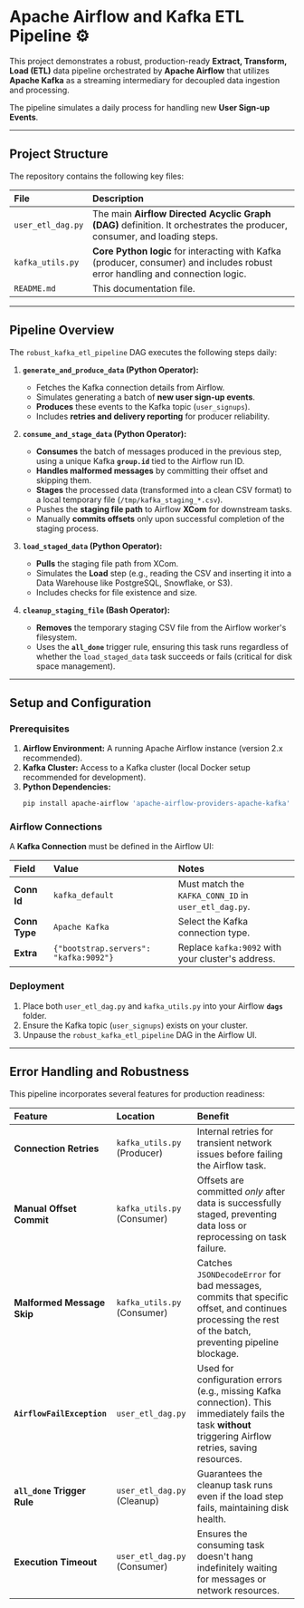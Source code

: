 # Apache Airflow and Kafka ETL Pipeline ⚙️

This project demonstrates a robust, production-ready **Extract, Transform, Load (ETL)** data pipeline orchestrated by **Apache Airflow** that utilizes **Apache Kafka** as a streaming intermediary for decoupled data ingestion and processing.

The pipeline simulates a daily process for handling new **User Sign-up Events**.

***

## Project Structure

The repository contains the following key files:

| File | Description |
| :--- | :--- |
| `user_etl_dag.py` | The main **Airflow Directed Acyclic Graph (DAG)** definition. It orchestrates the producer, consumer, and loading steps. |
| `kafka_utils.py` | **Core Python logic** for interacting with Kafka (producer, consumer) and includes robust error handling and connection logic. |
| `README.md` | This documentation file. |

***

## Pipeline Overview

The `robust_kafka_etl_pipeline` DAG executes the following steps daily:

1.  **`generate_and_produce_data` (Python Operator):**
    * Fetches the Kafka connection details from Airflow.
    * Simulates generating a batch of **new user sign-up events**.
    * **Produces** these events to the Kafka topic (`user_signups`).
    * Includes **retries and delivery reporting** for producer reliability.

2.  **`consume_and_stage_data` (Python Operator):**
    * **Consumes** the batch of messages produced in the previous step, using a unique Kafka **`group.id`** tied to the Airflow run ID.
    * **Handles malformed messages** by committing their offset and skipping them.
    * **Stages** the processed data (transformed into a clean CSV format) to a local temporary file (`/tmp/kafka_staging_*.csv`).
    * Pushes the **staging file path** to Airflow **XCom** for downstream tasks.
    * Manually **commits offsets** only upon successful completion of the staging process.

3.  **`load_staged_data` (Python Operator):**
    * **Pulls** the staging file path from XCom.
    * Simulates the **Load** step (e.g., reading the CSV and inserting it into a Data Warehouse like PostgreSQL, Snowflake, or S3).
    * Includes checks for file existence and size.

4.  **`cleanup_staging_file` (Bash Operator):**
    * **Removes** the temporary staging CSV file from the Airflow worker's filesystem.
    * Uses the **`all_done`** trigger rule, ensuring this task runs regardless of whether the `load_staged_data` task succeeds or fails (critical for disk space management).

***

## Setup and Configuration

### Prerequisites

1.  **Airflow Environment:** A running Apache Airflow instance (version 2.x recommended).
2.  **Kafka Cluster:** Access to a Kafka cluster (local Docker setup recommended for development).
3.  **Python Dependencies:**
    ```bash
    pip install apache-airflow 'apache-airflow-providers-apache-kafka' confluent-kafka
    ```

### Airflow Connections

A **Kafka Connection** must be defined in the Airflow UI:

| Field | Value | Notes |
| :--- | :--- | :--- |
| **Conn Id** | `kafka_default` | Must match the `KAFKA_CONN_ID` in `user_etl_dag.py`. |
| **Conn Type** | `Apache Kafka` | Select the Kafka connection type. |
| **Extra** | `{"bootstrap.servers": "kafka:9092"}` | Replace `kafka:9092` with your cluster's address. |

### Deployment

1.  Place both `user_etl_dag.py` and `kafka_utils.py` into your Airflow **`dags`** folder.
2.  Ensure the Kafka topic (`user_signups`) exists on your cluster.
3.  Unpause the `robust_kafka_etl_pipeline` DAG in the Airflow UI.

***

## Error Handling and Robustness

This pipeline incorporates several features for production readiness:

| Feature | Location | Benefit |
| :--- | :--- | :--- |
| **Connection Retries** | `kafka_utils.py` (Producer) | Internal retries for transient network issues before failing the Airflow task. |
| **Manual Offset Commit** | `kafka_utils.py` (Consumer) | Offsets are committed *only* after data is successfully staged, preventing data loss or reprocessing on task failure. |
| **Malformed Message Skip**| `kafka_utils.py` (Consumer) | Catches `JSONDecodeError` for bad messages, commits that specific offset, and continues processing the rest of the batch, preventing pipeline blockage. |
| **`AirflowFailException`** | `user_etl_dag.py` | Used for configuration errors (e.g., missing Kafka connection). This immediately fails the task **without** triggering Airflow retries, saving resources. |
| **`all_done` Trigger Rule** | `user_etl_dag.py` (Cleanup) | Guarantees the cleanup task runs even if the load step fails, maintaining disk health. |
| **Execution Timeout** | `user_etl_dag.py` (Consumer) | Ensures the consuming task doesn't hang indefinitely waiting for messages or network resources. |